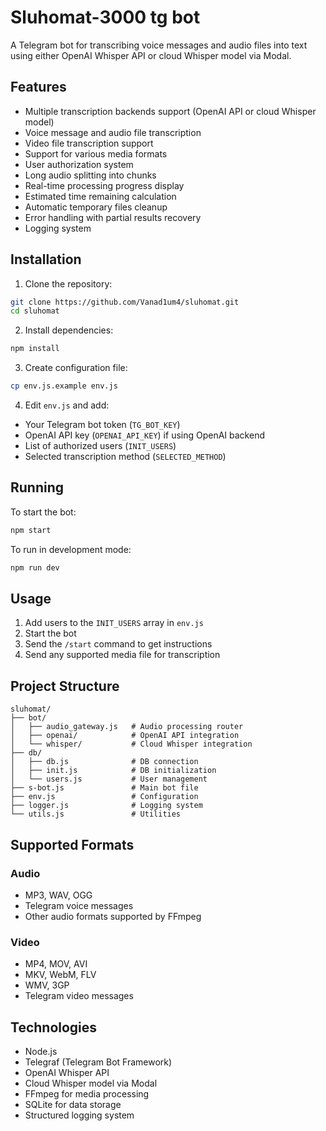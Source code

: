 # Sluhomat-3000 tg bot

A Telegram bot for transcribing voice messages and audio files into text using either OpenAI Whisper API or cloud Whisper model via Modal.

## Features

- Multiple transcription backends support (OpenAI API or cloud Whisper model)
- Voice message and audio file transcription
- Video file transcription support
- Support for various media formats
- User authorization system
- Long audio splitting into chunks
- Real-time processing progress display
- Estimated time remaining calculation
- Automatic temporary files cleanup
- Error handling with partial results recovery
- Logging system

## Installation

1. Clone the repository:

```bash
git clone https://github.com/Vanad1um4/sluhomat.git
cd sluhomat
```

2. Install dependencies:

```bash
npm install
```

3. Create configuration file:

```bash
cp env.js.example env.js
```

4. Edit `env.js` and add:

- Your Telegram bot token (`TG_BOT_KEY`)
- OpenAI API key (`OPENAI_API_KEY`) if using OpenAI backend
- List of authorized users (`INIT_USERS`)
- Selected transcription method (`SELECTED_METHOD`)

## Running

To start the bot:

```bash
npm start
```

To run in development mode:

```bash
npm run dev
```

## Usage

1. Add users to the `INIT_USERS` array in `env.js`
2. Start the bot
3. Send the `/start` command to get instructions
4. Send any supported media file for transcription

## Project Structure

```
sluhomat/
├── bot/
│   ├── audio_gateway.js   # Audio processing router
│   ├── openai/            # OpenAI API integration
│   └── whisper/           # Cloud Whisper integration
├── db/
│   ├── db.js              # DB connection
│   ├── init.js            # DB initialization
│   └── users.js           # User management
├── s-bot.js               # Main bot file
├── env.js                 # Configuration
├── logger.js              # Logging system
└── utils.js               # Utilities
```

## Supported Formats

### Audio

- MP3, WAV, OGG
- Telegram voice messages
- Other audio formats supported by FFmpeg

### Video

- MP4, MOV, AVI
- MKV, WebM, FLV
- WMV, 3GP
- Telegram video messages

## Technologies

- Node.js
- Telegraf (Telegram Bot Framework)
- OpenAI Whisper API
- Cloud Whisper model via Modal
- FFmpeg for media processing
- SQLite for data storage
- Structured logging system

